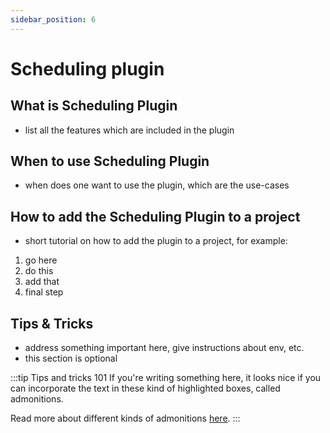 ```yaml
---
sidebar_position: 6
---
```


# Scheduling plugin

## What is Scheduling Plugin

- list all the features which are included in the plugin

## When to use Scheduling Plugin

- when does one want to use the plugin, which are the use-cases

## How to add the Scheduling Plugin to a project

- short tutorial on how to add the plugin to a project, for example:

1. go here
2. do this
3. add that
4. final step

## Tips & Tricks

- address something important here, give instructions about env, etc.
- this section is optional

:::tip Tips and tricks 101
If you're writing something here, it looks nice if you can incorporate the text in these kind of highlighted boxes, called admonitions.

Read more about different kinds of admonitions [here](https://docusaurus.io/docs/markdown-features/admonitions).
:::